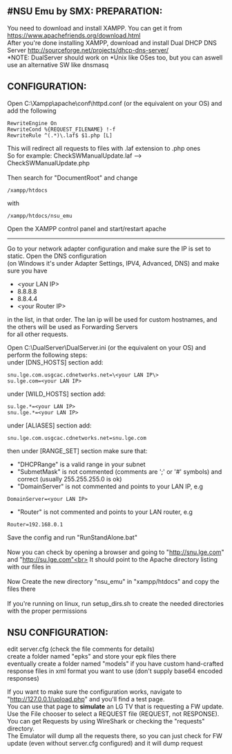 #NSU Emu by SMX:
PREPARATION:
------------------
You need to download and install XAMPP. You can get it from https://www.apachefriends.org/download.html <br>
After you're done installing XAMPP, download and install Dual DHCP DNS Server http://sourceforge.net/projects/dhcp-dns-server/ <br>
*NOTE: DualServer should work on *Unix like OSes too, but you can aswell use an alternative SW like dnsmasq <br>

CONFIGURATION:
-------------------
Open C:\Xampp\apache\conf\httpd.conf (or the equivalent on your OS) and add the following

```
RewriteEngine On
RewriteCond %{REQUEST_FILENAME} !-f
RewriteRule ^(.*)\.laf$ $1.php [L]
```

This will redirect all requests to files with .laf extension to .php ones <br>
So for example: CheckSWManualUpdate.laf --> CheckSWManualUpdate.php <br>
<br>
Then search for "DocumentRoot" and change
```
/xampp/htdocs
```
with
```
/xampp/htdocs/nsu_emu
```

Open the XAMPP control panel and start/restart apache

-------------------

Go to your network adapter configuration and make sure the IP is set to static. Open the DNS configuration <br>
(on Windows it's under Adapter Settings, IPV4, Advanced, DNS) and make sure you have

* \<your LAN IP\>
* 8.8.8.8
* 8.8.4.4
* \<your Router IP\>

in the list, in that order. The lan ip will be used for custom hostnames, and the others will be used as Forwarding Servers <br>
for all other requests.

Open C:\DualServer\DualServer.ini (or the equivalent on your OS) and perform the following steps: <br>
under [DNS_HOSTS] section add:
```
snu.lge.com.usgcac.cdnetworks.net=\<your LAN IP\>
su.lge.com=<your LAN IP>
```

under [﻿WILD_HOSTS] section add:
```
su.lge.*=<your LAN IP>
snu.lge.*=<your LAN IP>
```

under [ALIASES] section add:
```
snu.lge.com.usgcac.cdnetworks.net=snu.lge.com
```

then under [RANGE_SET] section make sure that: <br>
* "DHCPRange" is a valid range in your subnet
* "SubmetMask" is not commented (comments are ';' or '#' symbols) and correct (usually 255.255.255.0 is ok)
* "DomainServer" is not commented and points to your LAN IP, e.g
```
DomainServer=<your LAN IP>
```
* "Router" is not commented and points to your LAN router, e.g
```
Router=192.168.0.1
```

Save the config and run "RunStandAlone.bat"<br>
<br>
Now you can check by opening a browser and going to "http://snu.lge.com" and "http://su.lge.com"<br>
It should point to the Apache directory listing with our files in<br>
<br>
Now Create the new directory "nsu_emu" in "xampp/htdocs" and copy the files there<br>
<br>
If you're running on linux, run setup_dirs.sh to create the needed directories with the proper permissions<br>

NSU CONFIGURATION:
-------------------
edit server.cfg (check the file comments for details)<br>
create a folder named "epks" and store your epk files there<br>
eventually create a folder named "models" if you have custom hand-crafted response files in xml format you want to use (don't supply base64 encoded responses)<br>

If you want to make sure the configuration works, navigate to "http://127.0.0.1/upload.php" and you'll find a test page.<br>
You can use that page to **simulate** an LG TV that is requesting a FW update.<br>
Use the File chooser to select a REQUEST file (REQUEST, not RESPONSE). You can get Requests by using WireShark or checking the "requests" directory.<br>
The Emulator will dump all the requests there, so you can just check for FW update (even without server.cfg configured) and it will dump request<br>
